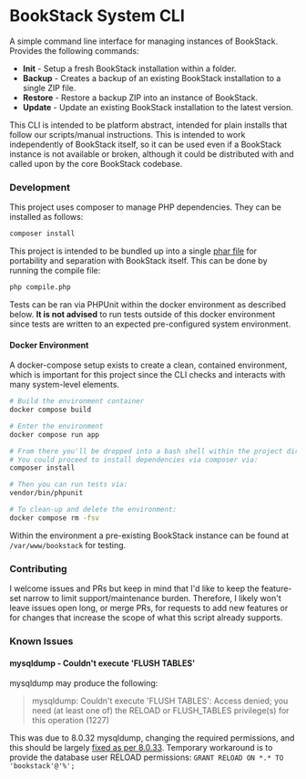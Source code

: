 # BookStack System CLI

A simple command line interface for managing instances of BookStack. Provides the following commands:

- **Init** - Setup a fresh BookStack installation within a folder.
- **Backup** - Creates a backup of an existing BookStack installation to a single ZIP file.
- **Restore** - Restore a backup ZIP into an instance of BookStack.
- **Update** - Update an existing BookStack installation to the latest version.

This CLI is intended to be platform abstract, intended for plain installs that follow our scripts/manual instructions.
This is intended to work independently of BookStack itself, so it can be used even if a BookStack instance is not available or broken, although it could be distributed with and called upon by the core BookStack codebase.

### Development

This project uses composer to manage PHP dependencies. They can be installed as follows:

```bash
composer install
```

This project is intended to be bundled up into a single [phar file](https://www.php.net/manual/en/intro.phar.php) for portability and separation with BookStack itself.
This can be done by running the compile file:

```bash
php compile.php
```

Tests can be ran via PHPUnit within the docker environment as described below. **It is not advised** to run tests outside of this docker environment since tests are written to an expected pre-configured system environment.

#### Docker Environment

A docker-compose setup exists to create a clean, contained environment, which is important for this project since the
CLI checks and interacts with many system-level elements.

```bash
# Build the environment container
docker compose build

# Enter the environment
docker compose run app

# From there you'll be dropped into a bash shell within the project directory.
# You could proceed to install dependencies via composer via:
composer install

# Then you can run tests via:
vendor/bin/phpunit

# To clean-up and delete the environment:
docker compose rm -fsv
```

Within the environment a pre-existing BookStack instance can be found at `/var/www/bookstack` for testing.

### Contributing

I welcome issues and PRs but keep in mind that I'd like to keep the feature-set narrow to limit support/maintenance burden.
Therefore, I likely won't leave issues open long, or merge PRs, for requests to add new features or for changes that increase the scope of what this script already supports.

### Known Issues

#### mysqldump - Couldn't execute 'FLUSH TABLES'

mysqldump may produce the following:

> mysqldump: Couldn't execute 'FLUSH TABLES': Access denied; you need (at least one of) the RELOAD or FLUSH_TABLES privilege(s) for this operation (1227)

This was due to 8.0.32 mysqldump, changing the required permissions, and this should be largely [fixed as per 8.0.33](https://bugs.mysql.com/bug.php?id=109685).
Temporary workaround is to provide the database user RELOAD permissions: `GRANT RELOAD ON *.* TO 'bookstack'@'%';`
